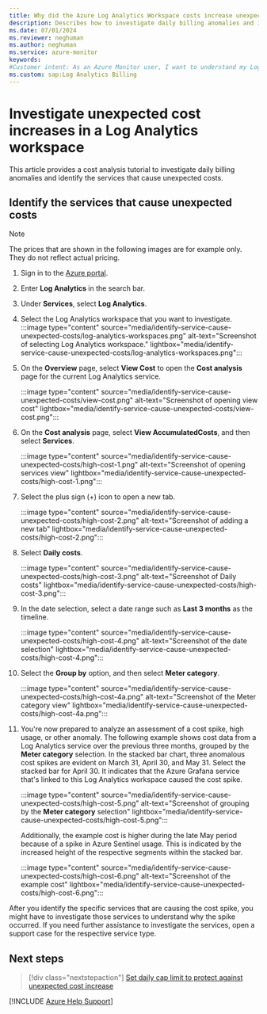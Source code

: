 ```yaml
---
title: Why did the Azure Log Analytics Workspace costs increase unexpectedly
description: Describes how to investigate daily billing anomalies and identify the source of excessive charges by using detailed usage reports.
ms.date: 07/01/2024
ms.reviewer: neghuman
ms.author: neghuman
ms.service: azure-monitor
keywords:
#Customer intent: As an Azure Monitor user, I want to understand my Log Analytics workspace bill, including what the cost includes and how to read the detailed usage reports.
ms.custom: sap:Log Analytics Billing
---
```

# Investigate unexpected cost increases in a Log Analytics workspace

This article provides a cost analysis tutorial to investigate daily billing anomalies and identify the services that cause unexpected costs.

## Identify the services that cause unexpected costs

> [!NOTE]
> The prices that are shown in the following images are for example only. They do not reflect actual pricing.

1. Sign in to the [Azure portal](https://portal.azure.com).
1. Enter **Log Analytics** in the search bar.
1. Under **Services**, select **Log Analytics**.
1. Select the Log Analytics workspace that you want to investigate.  
    :::image type="content" source="media/identify-service-cause-unexpected-costs/log-analytics-workspaces.png" alt-text="Screenshot of selecting Log Analytics workspace." lightbox="media/identify-service-cause-unexpected-costs/log-analytics-workspaces.png":::
1. On the **Overview** page, select **View Cost** to open the **Cost analysis** page for the current Log Analytics service. 

    :::image type="content" source="media/identify-service-cause-unexpected-costs/view-cost.png" alt-text="Screenshot of opening view cost" lightbox="media/identify-service-cause-unexpected-costs/view-cost.png":::

1. On the **Cost analysis** page, select **View AccumulatedCosts**, and then select **Services**.

    :::image type="content" source="media/identify-service-cause-unexpected-costs/high-cost-1.png" alt-text="Screenshot of opening services view" lightbox="media/identify-service-cause-unexpected-costs/high-cost-1.png":::

1. Select the plus sign (+) icon to open a new tab.  

    :::image type="content" source="media/identify-service-cause-unexpected-costs/high-cost-2.png" alt-text="Screenshot of adding a new tab" lightbox="media/identify-service-cause-unexpected-costs/high-cost-2.png":::

1. Select **Daily costs**.  

    :::image type="content" source="media/identify-service-cause-unexpected-costs/high-cost-3.png" alt-text="Screenshot of Daily costs" lightbox="media/identify-service-cause-unexpected-costs/high-cost-3.png":::

1. In the date selection, select a date range such as **Last 3 months** as the timeline.  

    :::image type="content" source="media/identify-service-cause-unexpected-costs/high-cost-4.png" alt-text="Screenshot of the date selection" lightbox="media/identify-service-cause-unexpected-costs/high-cost-4.png":::

1. Select the **Group by** option, and then select **Meter category**.  

    :::image type="content" source="media/identify-service-cause-unexpected-costs/high-cost-4a.png" alt-text="Screenshot of the Meter category view" lightbox="media/identify-service-cause-unexpected-costs/high-cost-4a.png":::

1. You're now prepared to analyze an assessment of a cost spike, high usage, or other anomaly. The following example shows cost data from a Log Analytics service over the previous three months, grouped by the **Meter category** selection. In the stacked bar chart, three anomalous cost spikes are evident on March 31, April 30, and May 31. Select the stacked bar for April 30. It indicates that the Azure Grafana service that's linked to this Log Analytics workspace caused the cost spike.

    :::image type="content" source="media/identify-service-cause-unexpected-costs/high-cost-5.png" alt-text="Screenshot of grouping by the **Meter category** selection" lightbox="media/identify-service-cause-unexpected-costs/high-cost-5.png":::

    Additionally, the example cost is higher during the late May period because of a spike in Azure Sentinel usage. This is indicated by the increased height of the respective segments within the stacked bar.

    :::image type="content" source="media/identify-service-cause-unexpected-costs/high-cost-6.png" alt-text="Screenshot of the example cost" lightbox="media/identify-service-cause-unexpected-costs/high-cost-6.png":::

After you identify the specific services that are causing the cost spike, you might have to investigate those services to understand why the spike occurred. If you need further assistance to investigate the services, open a support case for the respective service type.

## Next steps

> [!div class="nextstepaction"]
> [Set daily cap limit to protect against unexpected cost increase](./set-up-a-daily-cap.md)

[!INCLUDE [Azure Help Support](../../../../includes/azure-help-support.md)]
